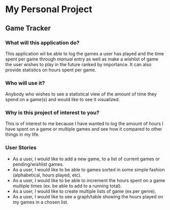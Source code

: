 # My Personal Project

## Game Tracker

### What will this application do?
This application wil be able to log the games a user has played 
and the time spent per game through *manual* entry as well as make a wishlist of
game the user wishes to play in the future ranked by importance. 
It can also provide statistics on hours spent per game.

### Who will use it?
Anybody who wishes to see a statistical view of the amount of time 
they spend on a game(s) and would like to see it visualized.
### Why is this project of interest to you?
This is of interest to me because I have wanted to log the amount of hours
I have spent on a game or multiple games and see how it compared
to other things in my life.

### **User Stories**
- As a user, I would like to add a new game, to a list of
current games or pending/wishlist games.
- As a user, I would like to be able to games sorted in some simple fashion (alphabetical, hours played, etc).
- As a user, I would like to be able to increment
the hours spent on a game multiple times (ex. be able to add to a running total).
- As a user, I would like to create multiple lists of game (ex.per genre).
- As a user, I would like to see a graph/table showing the
hours played on my games in a chosen list.
